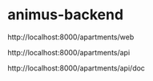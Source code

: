 animus-backend
==============

http://localhost:8000/apartments/web

http://localhost:8000/apartments/api

http://localhost:8000/apartments/api/doc

